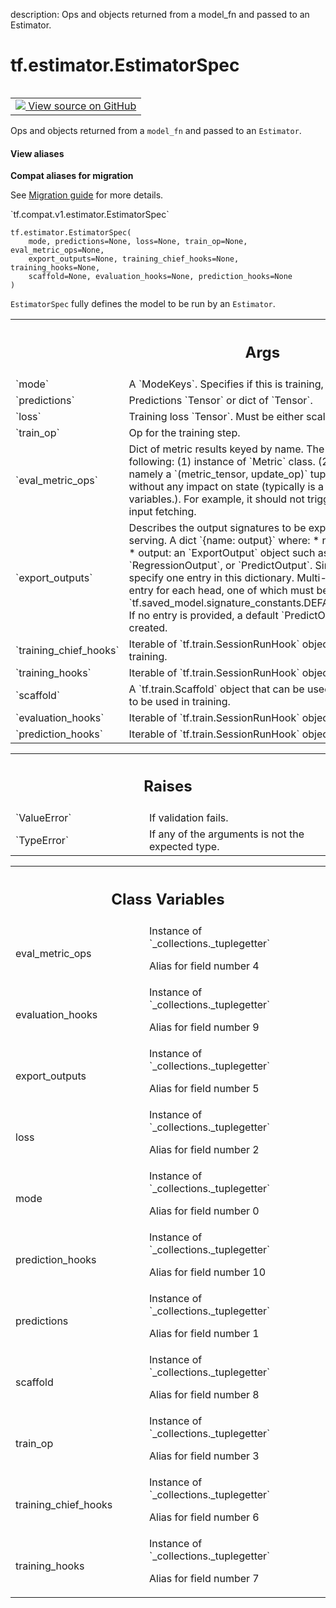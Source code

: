 description: Ops and objects returned from a model_fn and passed to an Estimator.

<div itemscope itemtype="http://developers.google.com/ReferenceObject">
<meta itemprop="name" content="tf.estimator.EstimatorSpec" />
<meta itemprop="path" content="Stable" />
<meta itemprop="property" content="__new__"/>
<meta itemprop="property" content="eval_metric_ops"/>
<meta itemprop="property" content="evaluation_hooks"/>
<meta itemprop="property" content="export_outputs"/>
<meta itemprop="property" content="loss"/>
<meta itemprop="property" content="mode"/>
<meta itemprop="property" content="prediction_hooks"/>
<meta itemprop="property" content="predictions"/>
<meta itemprop="property" content="scaffold"/>
<meta itemprop="property" content="train_op"/>
<meta itemprop="property" content="training_chief_hooks"/>
<meta itemprop="property" content="training_hooks"/>
</div>

# tf.estimator.EstimatorSpec

<!-- Insert buttons and diff -->

<table class="tfo-notebook-buttons tfo-api nocontent" align="left">
<td>
  <a target="_blank" href="https://github.com/tensorflow/estimator/tree/master/tensorflow_estimator/python/estimator/model_fn.py#L35-L192">
    <img src="https://www.tensorflow.org/images/GitHub-Mark-32px.png" />
    View source on GitHub
  </a>
</td>
</table>



Ops and objects returned from a `model_fn` and passed to an `Estimator`.

<section class="expandable">
  <h4 class="showalways">View aliases</h4>
  <p>
<b>Compat aliases for migration</b>
<p>See
<a href="https://www.tensorflow.org/guide/migrate">Migration guide</a> for
more details.</p>
<p>`tf.compat.v1.estimator.EstimatorSpec`</p>
</p>
</section>

<pre class="devsite-click-to-copy prettyprint lang-py tfo-signature-link">
<code>tf.estimator.EstimatorSpec(
    mode, predictions=None, loss=None, train_op=None, eval_metric_ops=None,
    export_outputs=None, training_chief_hooks=None, training_hooks=None,
    scaffold=None, evaluation_hooks=None, prediction_hooks=None
)
</code></pre>



<!-- Placeholder for "Used in" -->

`EstimatorSpec` fully defines the model to be run by an `Estimator`.

<!-- Tabular view -->
 <table class="responsive fixed orange">
<colgroup><col width="214px"><col></colgroup>
<tr><th colspan="2"><h2 class="add-link">Args</h2></th></tr>

<tr>
<td>
`mode`
</td>
<td>
A `ModeKeys`. Specifies if this is training, evaluation or
prediction.
</td>
</tr><tr>
<td>
`predictions`
</td>
<td>
Predictions `Tensor` or dict of `Tensor`.
</td>
</tr><tr>
<td>
`loss`
</td>
<td>
Training loss `Tensor`. Must be either scalar, or with shape `[1]`.
</td>
</tr><tr>
<td>
`train_op`
</td>
<td>
Op for the training step.
</td>
</tr><tr>
<td>
`eval_metric_ops`
</td>
<td>
Dict of metric results keyed by name.
The values of the dict can be one of the following: (1) instance of
  `Metric` class. (2) Results of calling a metric function, namely a
  `(metric_tensor, update_op)` tuple. `metric_tensor` should be
  evaluated without any impact on state (typically is a pure computation
  results based on variables.). For example, it should not trigger the
  `update_op` or requires any input fetching.
</td>
</tr><tr>
<td>
`export_outputs`
</td>
<td>
Describes the output signatures to be exported to
`SavedModel` and used during serving.
A dict `{name: output}` where:
* name: An arbitrary name for this output.
* output: an `ExportOutput` object such as `ClassificationOutput`,
  `RegressionOutput`, or `PredictOutput`. Single-headed models only need
  to specify one entry in this dictionary. Multi-headed models should
  specify one entry for each head, one of which must be named using
  `tf.saved_model.signature_constants.DEFAULT_SERVING_SIGNATURE_DEF_KEY`.
  If no entry is provided, a default `PredictOutput` mapping to
  `predictions` will be created.
</td>
</tr><tr>
<td>
`training_chief_hooks`
</td>
<td>
Iterable of `tf.train.SessionRunHook` objects to run
on the chief worker during training.
</td>
</tr><tr>
<td>
`training_hooks`
</td>
<td>
Iterable of `tf.train.SessionRunHook` objects to run on
all workers during training.
</td>
</tr><tr>
<td>
`scaffold`
</td>
<td>
A `tf.train.Scaffold` object that can be used to set
initialization, saver, and more to be used in training.
</td>
</tr><tr>
<td>
`evaluation_hooks`
</td>
<td>
Iterable of `tf.train.SessionRunHook` objects to run
during evaluation.
</td>
</tr><tr>
<td>
`prediction_hooks`
</td>
<td>
Iterable of `tf.train.SessionRunHook` objects to run
during predictions.
</td>
</tr>
</table>



<!-- Tabular view -->
 <table class="responsive fixed orange">
<colgroup><col width="214px"><col></colgroup>
<tr><th colspan="2"><h2 class="add-link">Raises</h2></th></tr>

<tr>
<td>
`ValueError`
</td>
<td>
If validation fails.
</td>
</tr><tr>
<td>
`TypeError`
</td>
<td>
If any of the arguments is not the expected type.
</td>
</tr>
</table>





<!-- Tabular view -->
 <table class="responsive fixed orange">
<colgroup><col width="214px"><col></colgroup>
<tr><th colspan="2"><h2 class="add-link">Class Variables</h2></th></tr>

<tr>
<td>
eval_metric_ops<a id="eval_metric_ops"></a>
</td>
<td>
Instance of `_collections._tuplegetter`

Alias for field number 4
</td>
</tr><tr>
<td>
evaluation_hooks<a id="evaluation_hooks"></a>
</td>
<td>
Instance of `_collections._tuplegetter`

Alias for field number 9
</td>
</tr><tr>
<td>
export_outputs<a id="export_outputs"></a>
</td>
<td>
Instance of `_collections._tuplegetter`

Alias for field number 5
</td>
</tr><tr>
<td>
loss<a id="loss"></a>
</td>
<td>
Instance of `_collections._tuplegetter`

Alias for field number 2
</td>
</tr><tr>
<td>
mode<a id="mode"></a>
</td>
<td>
Instance of `_collections._tuplegetter`

Alias for field number 0
</td>
</tr><tr>
<td>
prediction_hooks<a id="prediction_hooks"></a>
</td>
<td>
Instance of `_collections._tuplegetter`

Alias for field number 10
</td>
</tr><tr>
<td>
predictions<a id="predictions"></a>
</td>
<td>
Instance of `_collections._tuplegetter`

Alias for field number 1
</td>
</tr><tr>
<td>
scaffold<a id="scaffold"></a>
</td>
<td>
Instance of `_collections._tuplegetter`

Alias for field number 8
</td>
</tr><tr>
<td>
train_op<a id="train_op"></a>
</td>
<td>
Instance of `_collections._tuplegetter`

Alias for field number 3
</td>
</tr><tr>
<td>
training_chief_hooks<a id="training_chief_hooks"></a>
</td>
<td>
Instance of `_collections._tuplegetter`

Alias for field number 6
</td>
</tr><tr>
<td>
training_hooks<a id="training_hooks"></a>
</td>
<td>
Instance of `_collections._tuplegetter`

Alias for field number 7
</td>
</tr>
</table>

